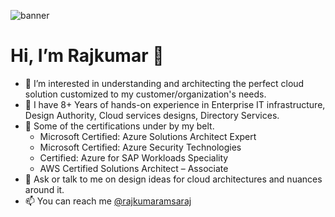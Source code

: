 ![banner](https://github.com/rajkumar-amsaraj/Rajkumar/blob/main/Raj_banner.png?raw=true)

# Hi, I’m Rajkumar 👋

- 👀 I’m interested in understanding and architecting the perfect cloud solution customized to my customer/organization's needs. 
- 🌱 I have 8+ Years of hands-on experience in Enterprise IT infrastructure, Design Authority, Cloud services designs, Directory Services.
- 💎 Some of the certifications under by my belt. 
    -  Microsoft Certified: Azure Solutions Architect Expert
    -  Microsoft Certified: Azure Security Technologies
    -  Certified: Azure for SAP Workloads Speciality
    -  AWS Certified Solutions Architect – Associate
- 💞️ Ask or talk to me on design ideas for cloud architectures and nuances around it.
- 📫 You can reach me [@rajkumaramsaraj](https://t.me/rajkumaramsaraj)

<!---
RajkumarAmsaraj05/RajkumarAmsaraj05 is a ✨ special ✨ repository because its `README.md` (this file) appears on your GitHub profile.
You can click the Preview link to take a look at your changes.
--->
